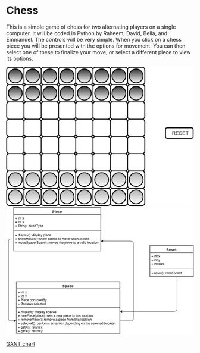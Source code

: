 # Chess
This is a simple game of chess for two alternating players on a single computer.
It will be coded in Python by Raheem, David, Bella, and Emmanuel.
The controls will be very simple. When you click on a chess
piece you will be presented with the options for movement.
You can then select one of these to finalize your move, or select a different piece to view its options.

![GUI](https://github.com/The-tiny-asian/chess/blob/master/ChessGUI.png)
![Diagram](https://github.com/The-tiny-asian/chess/blob/master/ChessClassDiagram.png)


[GANT chart](https://docs.google.com/spreadsheets/d/1WjiPxPRB9XxdMgmoj6aKLD_7BoBjqClho6jLnPDHRwM/edit?ts=5a9ef4ae#gid=186001220)
